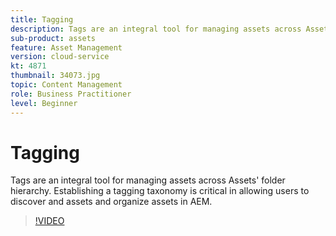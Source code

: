 ```yaml
---
title: Tagging
description: Tags are an integral tool for managing assets across Assets' folder hierarchy. Establishing a tagging taxonomy is critical in allowing users to discover and assets and organize assets in AEM.
sub-product: assets
feature: Asset Management
version: cloud-service
kt: 4871
thumbnail: 34073.jpg
topic: Content Management
role: Business Practitioner
level: Beginner
---
```


# Tagging

Tags are an integral tool for managing assets across Assets' folder hierarchy. Establishing a tagging taxonomy is critical in allowing users to discover and assets and organize assets in AEM.

>[!VIDEO](https://video.tv.adobe.com/v/34073/?quality=12&learn=on&hidetitle=true)
